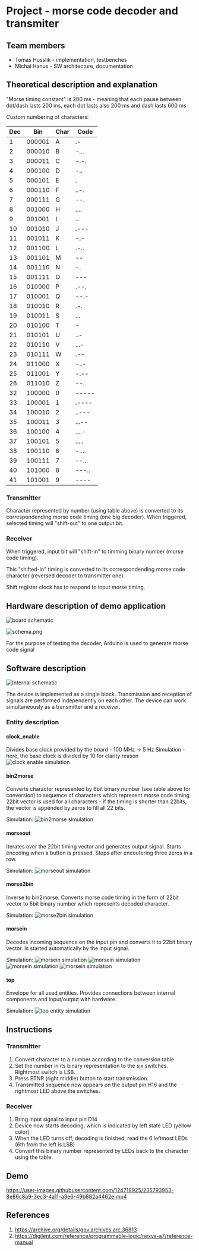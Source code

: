 # Project - morse code decoder and transmiter

## Team members

 - Tomáš Husslik  - implementation, testbenches
 - Michal Hanus   - SW architecture, documentation

## Theoretical description and explanation

"Morse timing constant" is 200 ms - meaning that each pause between dot/dash lasts 200 ms, each dot lasts also 200 ms and dash lasts 600 ms

Custom numbering of characters:

| Dec |   Bin  | Char |  Code |
| --- | ------ | ---- | ----- |
|   1 | 000001 |   A  | .-    |
|   2 | 000010 |   B  | -...  |
|   3 | 000011 |   C  | -.-.  |
|   4 | 000100 |   D  | -..   |
|   5 | 000101 |   E  | .     |
|   6 | 000110 |   F  | ..-.  |
|   7 | 000111 |   G  | --.   |
|   8 | 001000 |   H  | ....  |
|   9 | 001001 |   I  | ..    |
|  10 | 001010 |   J  | .---  |
|  11 | 001011 |   K  | -.-   |
|  12 | 001100 |   L  | .-..  |
|  13 | 001101 |   M  | --    |
|  14 | 001110 |   N  | -.    |
|  15 | 001111 |   O  | ---   |
|  16 | 010000 |   P  | .--.  |
|  17 | 010001 |   Q  | --.-  |
|  18 | 010010 |   R  | .-.   |
|  19 | 010011 |   S  | ...   |
|  20 | 010100 |   T  | -     |
|  21 | 010101 |   U  | ..-   |
|  22 | 010110 |   V  | ...-  |
|  23 | 010111 |   W  | .--   |
|  24 | 011000 |   X  | -..-  |
|  25 | 011001 |   Y  | -.--  |
|  26 | 011010 |   Z  | --..  |
|  32 | 100000 |   0  | ----- |
|  33 | 100001 |   1  | .---- |
|  34 | 100010 |   2  | ..--- |
|  35 | 100011 |   3  | ...-- |
|  36 | 100100 |   4  | ....- |
|  37 | 100101 |   5  | ..... |
|  38 | 100110 |   6  | -.... |
|  39 | 100111 |   7  | --... |
|  40 | 101000 |   8  | ---.. |
|  41 | 101001 |   9  | ----  |

### Transmitter

Character represented by number (using table above) is converted to its correspondending morse code timing (one big decoder).
When triggered, selected timing will "shift-out" to one output bit.

### Receiver

When triggered, input bit will "shift-in" to timming binary number (morse code timing).

This "shifted-in" timing is converted to its correspondending morse code character (reversed decoder to transmitter one).

Shift register clock has to respond to input morse timing.

## Hardware description of demo application

![board schematic](images/board_hw_description.png)

![schema.png](images/schema.png)

For the purpose of testing the decoder, Arduino is used to generate morse code signal

## Software description

![Internal schematic](images/schematic.png)

The device is implemented as a single block. Transmission and reception of signals are performed independently on each other. The device can work simultaneously as a transmitter and a receiver. 

### Entity description 
#### clock_enable
Divides base clock provided by the board - 100 MHz -> 5 Hz
Simulation - here, the base clock is divided by 10 for clarity reason
![clock enable simulation](images/tb_clock_enable.png)

#### bin2morse

Converts character represented by 6bit binary number (see table above for conversion) to sequence of characters which represent morse code timing. 22bit vector is used for all characters - if the timing is shorter than 22bits, the vector is appended by zeros to fill all 22 bits. 

Simulation:
![bin2morse simulation](images/tb_bin2morse.png)

#### morseout

Iterates over the 22bit timing vector and generates output signal. Starts encoding when a button is pressed. Stops after encoutering three zeros in a row. 

Simulation:
![morseout simulation](images/tb_morseout.png)

#### morse2bin

Inverse to bin2morse. Converts morse code timing in the form of 22bit vector to 6bit binary number which represents decoded character. 

Simulation:
![morse2bin simulation](images/tb_morse2bin.png)

#### morsein

Decodes incoming sequence on the input pin and converts it to 22bit binary vector. Is started automatically by the input signal. 

Simulation:
![morsein simulation](images/tb_morsein_1.png)
![morsein simulation](images/tb_morsein_2.png)
![morsein simulation](images/tb_morsein_3.png)
![morsein simulation](images/tb_morsein_zoomout.png)

#### top

Envelope for all used entities. Provides connections between internal components and input/output with hardware. 

Simulation:
![top entity simulation](images/tb_top_desc.png)

## Instructions

### Transmitter
1. Convert character to a number according to the conversion table
2. Set the number in its binary representation to the six switches. Rightmost switch is LSB.
3. Press BTNR (right middle) button to start transmission.
4. Transmitted sequence now appears on the output pin H16 and the rightmost LED above the switches. 

### Receiver

1. Bring input signal to input pin D14
2. Device now starts decoding, which is indicated by left state LED (yellow color)
3. When the LED turns off, decoding is finished, read the 6 leftmost LEDs (6th from the left is LSB)
4. Convert this binary number represented by LEDs back to the character using the table. 

## Demo

https://user-images.githubusercontent.com/124718925/235793953-8e86c8a9-3ec3-4a11-a3e6-49b882a4462e.mp4


## References

1. https://archive.org/details/gov.archives.arc.36813
2. https://digilent.com/reference/programmable-logic/nexys-a7/reference-manual
